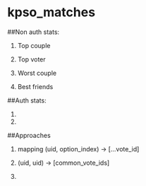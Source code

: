# kpso_matches



##Non auth stats:

1) Top couple

2) Top voter

3) Worst couple

4) Best friends



##Auth stats:

1)

2) 



##Approaches

1) mapping (uid, option_index) -> [...vote_id]

2) (uid, uid) -> [common_vote_ids]

3) 